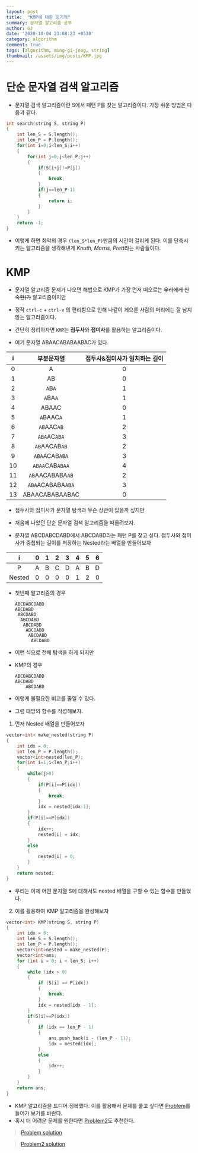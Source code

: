 ```yaml
---
layout: post
title:  "KMP에 대한 밍기적"
summary: 문자열 알고리즘 공부
author: GJ
date: '2020-10-04 23:08:23 +0530'
category: algorithm
comment: true
tags: [algorithm, ming-gi-jeog, string]
thumbnail: /assets/img/posts/KMP.jpg
---
```



# 단순 문자열 검색 알고리즘

* 문자열 검색 알고리즘이란 S에서 패턴 P를 찾는 알고리즘이다. 가장 쉬운 방법은 다음과 같다.


```cpp
int search(string S, string P)
{
    int len_S = S.length();
    int len_P = P.length();
    for(int i=0;i<len_S;i++)
    {
        for(int j=0;j<len_P;j++)
        {
            if(S[i+j]!=P[j])
            {
                break;
            }
            if(j==len_P-1)
            {
                return i;
            }
        }
    }
    return -1;
}
```

* 이렇게 하면 최악의 경우 `(len_S*len_P)`만큼의 시간이 걸리게 된다. 이를 단축시키는 알고리즘을 생각해낸게 *Knuth, Morris, Prett*라는 사람들이다.


# KMP

* 문자열 알고리즘 문제가 나오면 해법으로 KMP가 가장 먼저 떠오르는 ~~우리에게 친숙한(?)~~ 알고리즘이지만 
* 정작 `ctrl-c` + `ctrl-v` 의 편리함으로 인해 나같이 게으른 사람의 머리에는 잘 남지 않는 알고리즘이다.

* 간단히 정리하자면 `KMP`는 **접두사**와 **접미사**를 활용하는 알고리즘이다.

* 여기 문자열 ABAACABABAABAC가 있다.


i | 부분문자열 | 접두사&접미사가 일치하는 길이
:---: | :---: | :---:
0  | A | 0
1  | AB | 0
2  | `A`B`A` | 1
3  | `A`BA`A` | 1
4  | ABAAC | 0
5  | `A`BAAC`A` | 1
6  | `AB`AAC`AB` | 2
7  | `ABA`AC`ABA` | 3
8  | `AB`AACAB`AB` | 2
9  | `ABA`ACAB`ABA` | 3
10  | `ABAA`CAB`ABAA` | 4
11  | `AB`AACABABA`AB` | 2
12  | `ABA`ACABABA`ABA` | 3
13  | ABAACABABAABAC | 0


* 접두사와 접미사가 문자열 탐색과 무슨 상관이 있을까 싶지만
* 처음에 나왔던 단순 문자열 검색 알고리즘을 떠올려보자.

* 문자열 ABCDABCDABD에서 ABCDABD라는 패턴 P를 찾고 싶다.
접두사와 접미사가 중첩되는 길이를 저장하는 Nested라는 배열을 만들어보자

i |  0  |  1  |  2  |  3  |  4  |  5  |  6 
:---: | :---: | :---: | :---: | :---: | :---: | :---: | :---:
P |  A  |  B  |  C  |  D  |  A  |  B  |   D
Nested |  0  |  0  |  0  |  0  |  1  |  2  |  0 
 

* 첫번째 알고리즘의 경우


      ABCDABCDABD
      ABCDABD
       ABCDABD 
        ABCDABD  
         ABCDABD   
          ABCDABD    
           ABCDABD     
            ABCDABD

* 이런 식으로 전체 탐색을 하게 되지만

* KMP의 경우


      ABCDABCDABD      
      ABCDABD          
          ABCDABD

* 이렇게 불필요한 비교를 줄일 수 있다.
* 그럼 대망의 함수를 작성해보자.

1. 먼저 Nested 배열을 만들어보자

```cpp
vector<int> make_nested(string P)
{
    int idx = 0;
    int len_P = P.length();
    vector<int>nested(len_P);
    for(int i=1;i<len_P;i++)
    {
        while(j>0)
        {
            if(P[i]==P[idx])
            {
                break;
            }
            idx = nested[idx-1];
        }
        if(P[i]==P[idx])
        {
            idx++;
            nested[i] = idx;
        }
        else
        {
            nested[i] = 0;
        }
    }
    return nested;
}
```

   * 우리는 이제 어떤 문자열 S에 대해서도 nested 배열을 구할 수 있는 함수를 만들었다.
2. 이를 활용하여 KMP 알고리즘을 완성해보자

```cpp
vector<int> KMP(string S, string P)
{
	int idx = 0;
	int len_S = S.length();
	int len_P = P.length();
	vector<int>nested = make_nested(P);
	vector<int>ans;
	for (int i = 0; i < len_S; i++)
	{
		while (idx > 0)
		{
			if (S[i] == P[idx])
			{
				break;
			}
			idx = nested[idx - 1];
		}
		if(S[i]==P[idx])
		{
			if (idx == len_P - 1)
			{
				ans.push_back(i - (len_P - 1));
				idx = nested[idx];
			}
			else
			{
				idx++;
			}
		}
	}
	return ans;
}
```

* KMP 알고리즘을 드디어 정복했다. 이를 활용해서 문제를 풀고 싶다면 [Problem](https://www.acmicpc.net/problem/16916)를 들어가 보기를 바란다.
* 혹시 더 어려운 문제를 원한다면 [Problem2](https://www.acmicpc.net/problem/1786)도 추천한다.

> [Problem solution](../../05/baekjoon_16916)

> [Problem2 solution](../../05/baekjoon_1786)
